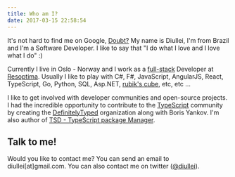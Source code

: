 ```yaml
---
title: Who am I?
date: 2017-03-15 22:58:54
---
```


It's not hard to find me on Google, [Doubt?](https://www.google.com.br/search?q=diullei) My name is Diullei, I'm from Brazil and I'm a Software Developer. I like to say that "I do what I love and I love what I do" :)

Currently I live in Oslo - Norway and I work as a [full-stack](https://www.quora.com/What-does-the-term-full-stack-programmer-mean-What-are-the-defining-traits-of-a-full-stack-programmer) Developer at [Resoptima](http://resoptima.com/). Usually I like to play with C#, F#, JavaScript, AngularJS, React, TypeScript, Go, Python, SQL, Asp.NET, [rubik's cube](https://en.wikipedia.org/wiki/Rubik%27s_Cube), etc, etc ...

I like to get involved with developer communities and open-source projects. I had the incredible opportunity to contribute to the [TypeScript](https://www.typescriptlang.org/) community by creating the [DefinitelyTyped](/definitelyTyped/) organization along with Boris Yankov. I'm also author of [TSD - TypeScript package Manager](/tsd/).

## Talk to me!

Would you like to contact me? You can send an email to diullei[at]gmail.com. You can also contact me on twitter ([@diullei](http://twitter.com/diullei)).
